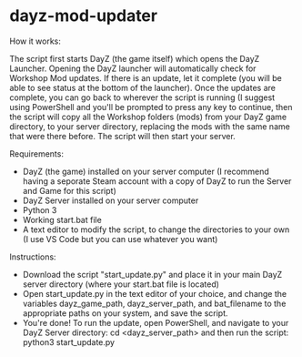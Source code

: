 # dayz-mod-updater

How it works: 

The script first starts DayZ (the game itself) which opens the DayZ Launcher. Opening the DayZ launcher will automatically check for Workshop Mod updates. If there is an update, let it complete (you will be able to see status at the bottom of the launcher).
Once the updates are complete, you can go back to wherever the script is running (I suggest using PowerShell and you'll be prompted to press any key to continue, then the script will copy all the Workshop folders (mods) from your DayZ game directory, to your server directory, replacing the mods with the same name that were there before. The script will then start your server.

Requirements:

- DayZ (the game) installed on your server computer (I recommend having a seporate Steam account with a copy of DayZ to run the Server and Game for this script)
- DayZ Server installed on your server computer
- Python 3
- Working start.bat file
- A text editor to modify the script, to change the directories to your own (I use VS Code but you can use whatever you want)

Instructions:

- Download the script "start_update.py" and place it in your main DayZ server directory (where your start.bat file is located)
- Open start_update.py in the text editor of your choice, and change the variables dayz_game_path, dayz_server_path, and bat_filename to the appropriate paths on your system, and save the script.
- You're done! To run the update, open PowerShell, and navigate to your DayZ Server directory: cd <dayz_server_path> and then run the script: python3 start_update.py
